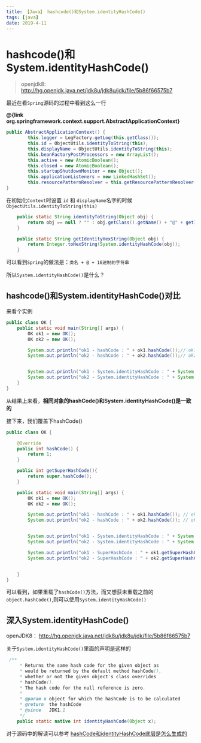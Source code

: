 ```yaml
---
title: 【Java】 hashcode()和System.identityHashCode()
tags: [java]
date: 2019-4-11
---
```


# hashcode()和System.identityHashCode()

> openjdk8: http://hg.openjdk.java.net/jdk8u/jdk8u/jdk/file/5b86f66575b7

最近在看`Spring`源码的过程中看到这么一行

**@{link org.springframework.context.support.AbstractApplicationContext}**

```java
public AbstractApplicationContext() {
        this.logger = LogFactory.getLog(this.getClass());
        this.id = ObjectUtils.identityToString(this);
        this.displayName = ObjectUtils.identityToString(this);
        this.beanFactoryPostProcessors = new ArrayList();
        this.active = new AtomicBoolean();
        this.closed = new AtomicBoolean();
        this.startupShutdownMonitor = new Object();
        this.applicationListeners = new LinkedHashSet();
        this.resourcePatternResolver = this.getResourcePatternResolver();
}
```

在初始化`Context`时设置 `id` 和 `displayName`名字的时候 `ObjectUtils.identityToString(this)`

```java
    public static String identityToString(Object obj) {
        return obj == null ? "" : obj.getClass().getName() + "@" + getIdentityHexString(obj);
    }

    public static String getIdentityHexString(Object obj) {
        return Integer.toHexString(System.identityHashCode(obj));
    }
```

可以看到`Spring`的做法是：`类名 + @ + 16进制的字符串`


所以`System.identityHashCode()`是什么？

## hashcode()和System.identityHashCode()对比

来看个实例

```java
public class OK {
    public static void main(String[] args) {
        OK ok1 = new OK();
        OK ok2 = new OK();

        System.out.println("ok1 - hashCode : " + ok1.hashCode());// ok1 - hashCode : 1554874502
        System.out.println("ok2 - hashCode : " + ok2.hashCode());// ok2 - hashCode : 1846274136


        System.out.println("ok1 - System.identityHashCode : " + System.identityHashCode(ok1)); //ok1 - System.identityHashCode : 1554874502
        System.out.println("ok2 - System.identityHashCode : " + System.identityHashCode(ok2));//ok2 - System.identityHashCode : 1846274136
    }
}
```

从结果上来看，**相同对象的hashCode()和System.identityHashCode()是一致的**

接下来，我们覆盖下hashCode()

```java
public class OK {

    @Override
    public int hashCode() {
        return 1;
    }

    public int getSuperHashCode(){
        return super.hashCode();
    }

    public static void main(String[] args) {
        OK ok1 = new OK();
        OK ok2 = new OK();

        System.out.println("ok1 - hashCode : " + ok1.hashCode()); // ok1 - hashCode : 1
        System.out.println("ok2 - hashCode : " + ok2.hashCode()); // ok2 - hashCode : 1


        System.out.println("ok1 - System.identityHashCode : " + System.identityHashCode(ok1));//ok1 - System.identityHashCode : 1554874502
        System.out.println("ok2 - System.identityHashCode : " + System.identityHashCode(ok2));//ok2 - System.identityHashCode : 1846274136

        System.out.println("ok1 - SuperHashCode : " + ok1.getSuperHashCode());//ok1 - SuperHashCode : 1554874502
        System.out.println("ok2 - SuperHashCode : " + ok2.getSuperHashCode());//ok2 - SuperHashCode : 1846274136


    }
}
```

可以看到，如果重载了`hashCode()`方法，而又想获未重载之前的`object.hashCode()`,则可以使用`System.identityHashCode()`

## 深入System.identityHashCode()

openJDK8： http://hg.openjdk.java.net/jdk8u/jdk8u/jdk/file/5b86f66575b7

关于`System.identityHashCode()`里面的声明是这样的
```java
 /**
     * Returns the same hash code for the given object as
     * would be returned by the default method hashCode(),
     * whether or not the given object's class overrides
     * hashCode().
     * The hash code for the null reference is zero.
     *
     * @param x object for which the hashCode is to be calculated
     * @return  the hashCode
     * @since   JDK1.1
     */
    public static native int identityHashCode(Object x);
```

对于源码中的解读可以参考 [hashCode和identityHashCode底层是怎么生成的](https://www.cnblogs.com/godtrue/p/6395098.html)